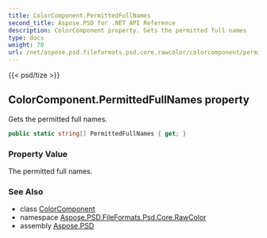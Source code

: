 ```yaml
---
title: ColorComponent.PermittedFullNames
second_title: Aspose.PSD for .NET API Reference
description: ColorComponent property. Gets the permitted full names
type: docs
weight: 70
url: /net/aspose.psd.fileformats.psd.core.rawcolor/colorcomponent/permittedfullnames/
---
```

{{< psd/tize >}}
## ColorComponent.PermittedFullNames property

Gets the permitted full names.

```csharp
public static string[] PermittedFullNames { get; }
```

### Property Value

The permitted full names.

### See Also

* class [ColorComponent](../)
* namespace [Aspose.PSD.FileFormats.Psd.Core.RawColor](../../../aspose.psd.fileformats.psd.core.rawcolor/)
* assembly [Aspose.PSD](../../../)


